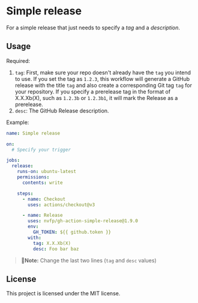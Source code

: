 # Simple release

For a simple release that just needs to specify a *tag* and a *description*.


## Usage

Required:

1. `tag`: First, make sure your repo doesn't already have the `tag` you intend to use. If you set the tag as `1.2.3`, this workflow will generate a GitHub release with the title `tag` and also create a corresponding Git tag `tag` for your repository. If you specify a prerelease tag in the format of X.X.Xb(X), such as `1.2.3b` or `1.2.3b1`, it will mark the Release as a prerelease.
2. `desc`: The GitHub Release description.

Example:

```yml
name: Simple release

on:
  # Specify your trigger

jobs:
  release:
    runs-on: ubuntu-latest
    permissions:
      contents: write

    steps:
      - name: Checkout
        uses: actions/checkout@v3

      - name: Release
        uses: nvfp/gh-action-simple-release@1.9.0
        env:
          GH_TOKEN: ${{ github.token }}
        with:
          tag: X.X.Xb(X)
          desc: Foo bar baz
```

> **📌Note:** Change the last two lines (`tag` and `desc` values)


## License

This project is licensed under the MIT license.
